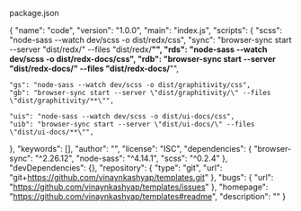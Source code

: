 package.json

{
"name": "code",
"version": "1.0.0",
"main": "index.js",
"scripts": {
"scss": "node-sass --watch dev/scss -o dist/redx/css",
"sync": "browser-sync start --server \"dist/redx/\" --files \"dist/redx/**\"",
"rds": "node-sass --watch dev/scss -o dist/redx-docs/css",
"rdb": "browser-sync start --server \"dist/redx-docs/\" --files \"dist/redx-docs/**\"",

    "gs": "node-sass --watch dev/scss -o dist/graphitivity/css",
    "gb": "browser-sync start --server \"dist/graphitivity/\" --files \"dist/graphitivity/**\"",

    "uis": "node-sass --watch dev/scss -o dist/ui-docs/css",
    "uib": "browser-sync start --server \"dist/ui-docs/\" --files \"dist/ui-docs/**\"",

},
"keywords": [],
"author": "",
"license": "ISC",
"dependencies": {
"browser-sync": "^2.26.12",
"node-sass": "^4.14.1",
"scss": "^0.2.4"
},
"devDependencies": {},
"repository": {
"type": "git",
"url": "git+https://github.com/vinaynkashyap/templates.git"
},
"bugs": {
"url": "https://github.com/vinaynkashyap/templates/issues"
},
"homepage": "https://github.com/vinaynkashyap/templates#readme",
"description": ""
}
